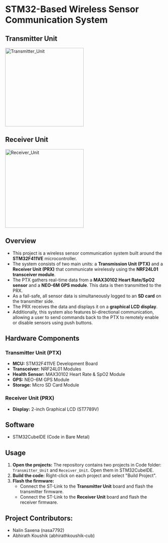 # STM32-Based Wireless Sensor Communication System

## Transmitter Unit
<img src="https://github.com/user-attachments/assets/c853c86e-0aac-4d26-a05f-9c6ded325c01" alt="Transmitter_Unit" width="250">

## Receiver Unit
<img src="https://github.com/user-attachments/assets/fc87a098-cec9-4c04-bf27-daf66ecdc136" alt="Receiver_Unit" width="250">

## Overview
- This project is a wireless sensor communication system built around the **STM32F411VE** microcontroller.
- The system consists of two main units: a **Transmission Unit (PTX)** and a **Receiver Unit (PRX)** that communicate wirelessly using the **NRF24L01 transceiver module**.
- The PTX gathers real-time data from a **MAX30102 Heart Rate/SpO2 sensor** and a **NEO-6M GPS module**. This data is then transmitted to the PRX.
- As a fail-safe, all sensor data is simultaneously logged to an **SD card** on the transmitter side.
- The PRX receives the data and displays it on a **graphical LCD display**.
- Additionally, this system also features bi-directional communication, allowing a user to send commands back to the PTX to remotely enable or disable sensors using push buttons.

## Hardware Components

### Transmitter Unit (PTX)
* **MCU:** STM32F411VE Development Board
* **Transceiver:** NRF24L01 Modules 
* **Health Sensor:** MAX30102 Heart Rate & SpO2 Module 
* **GPS:** NEO-6M GPS Module 
* **Storage:** Micro SD Card Module 

### Receiver Unit (PRX)
* **Display:** 2-inch Graphical LCD (ST7789V)

## Software
- STM32CubeIDE (Code in Bare Metal)

## Usage
1.  **Open the projects:** The repository contains two projects in Code folder: `Transmitter_Unit` and `Receiver_Unit`. Open them in STM32CubeIDE.
2.  **Build the code:** Right-click on each project and select "Build Project".
3.  **Flash the firmware:**
    * Connect the ST-Link to the **Transmitter Unit** board and flash the transmitter firmware.
    * Connect the ST-Link to the **Receiver Unit** board and flash the receiver firmware.

## Project Contributors:
- Nalin Saxena (nasa7792)
- Abhirath Koushik (abhirathkoushik-cub)
